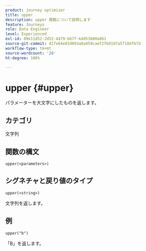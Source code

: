 ```yaml
---
product: journey optimizer
title: upper
description: upper 関数について説明します
feature: Journeys
role: Data Engineer
level: Experienced
exl-id: 09e11d52-2d52-4479-b67f-6dd53b00a861
source-git-commit: d17e64e03d093a8a459caef2fb0197a5710dfb7d
workflow-type: tm+mt
source-wordcount: '28'
ht-degree: 100%

---
```


# upper {#upper}

パラメーターを大文字にしたものを返します。

## カテゴリ

文字列

## 関数の構文

`upper(<parameters>)`

## シグネチャと戻り値のタイプ

`upper(<string>)`

文字列を返します。

## 例

`upper("b")`

「B」を返します。
